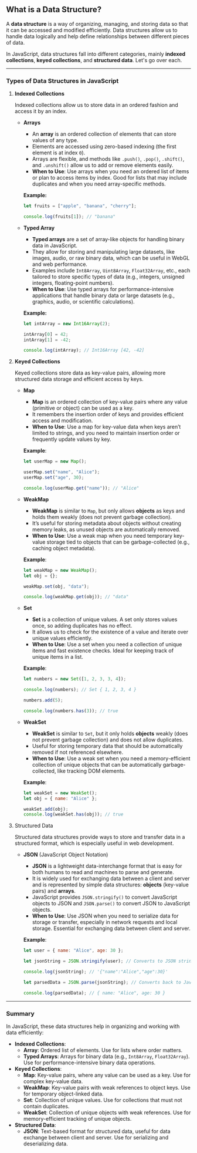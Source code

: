 ## What is a Data Structure?

A **data structure** is a way of organizing, managing, and storing data so that it can be accessed and modified efficiently. Data structures allow us to handle data logically and help define relationships between different pieces of data.

In JavaScript, data structures fall into different categories, mainly **indexed collections**, **keyed collections**, and **structured data**. Let's go over each.

---

### Types of Data Structures in JavaScript

1. **Indexed Collections**
    
    Indexed collections allow us to store data in an ordered fashion and access it by an index.
    
    - **Arrays**
        - An **array** is an ordered collection of elements that can store values of any type.
        - Elements are accessed using zero-based indexing (the first element is at index `0`).
        - Arrays are flexible, and methods like `.push()`, `.pop()`, `.shift()`, and `.unshift()` allow us to add or remove elements easily.
        - **When to Use**: Use arrays when you need an ordered list of items or plan to access items by index. Good for lists that may include duplicates and when you need array-specific methods.
        
        **Example:**
        
        ```jsx
        let fruits = ["apple", "banana", "cherry"];
        
        console.log(fruits[1]); // "banana"
        ```
        
    - **Typed Array**
        - **Typed arrays** are a set of array-like objects for handling binary data in JavaScript.
        - They allow for storing and manipulating large datasets, like images, audio, or raw binary data, which can be useful in WebGL and web performance.
        - Examples include `Int8Array`, `Uint8Array`, `Float32Array`, etc., each tailored to store specific types of data (e.g., integers, unsigned integers, floating-point numbers).
        - **When to Use**: Use typed arrays for performance-intensive applications that handle binary data or large datasets (e.g., graphics, audio, or scientific calculations).
        
        **Example:**
        
        ```jsx
        let intArray = new Int16Array(2);
        
        intArray[0] = 42;
        intArray[1] = -42;
        
        console.log(intArray); // Int16Array [42, -42]
        ```
        
2. **Keyed Collections**
    
    Keyed collections store data as key-value pairs, allowing more structured data storage and efficient access by keys.
    
    - **Map**
        - **Map** is an ordered collection of key-value pairs where any value (primitive or object) can be used as a key.
        - It remembers the insertion order of keys and provides efficient access and modification.
        - **When to Use**: Use a map for key-value data when keys aren’t limited to strings, and you need to maintain insertion order or frequently update values by key.
        
        **Example**:
        
        ```jsx
        let userMap = new Map();
        
        userMap.set("name", "Alice");
        userMap.set("age", 30);
        
        console.log(userMap.get("name")); // "Alice"
        ```
        
    - **WeakMap**
        - **WeakMap** is similar to `Map`, but only allows **objects** as keys and holds them weakly (does not prevent garbage collection).
        - It’s useful for storing metadata about objects without creating memory leaks, as unused objects are automatically removed.
        - **When to Use**: Use a weak map when you need temporary key-value storage tied to objects that can be garbage-collected (e.g., caching object metadata).
        
        **Example**:
        
        ```jsx
        let weakMap = new WeakMap();
        let obj = {};
        
        weakMap.set(obj, "data");
        
        console.log(weakMap.get(obj)); // "data"
        ```
        
    - **Set**
        - **Set** is a collection of unique values. A set only stores values once, so adding duplicates has no effect.
        - It allows us to check for the existence of a value and iterate over unique values efficiently.
        - **When to Use**: Use a set when you need a collection of unique items and fast existence checks. Ideal for keeping track of unique items in a list.
        
        **Example**:
        
        ```jsx
        let numbers = new Set([1, 2, 3, 3, 4]);
        
        console.log(numbers); // Set { 1, 2, 3, 4 }
        
        numbers.add(5);
        
        console.log(numbers.has(3)); // true
        ```
        
    - **WeakSet**
        - **WeakSet** is similar to `Set`, but it only holds **objects** weakly (does not prevent garbage collection) and does not allow duplicates.
        - Useful for storing temporary data that should be automatically removed if not referenced elsewhere.
        - **When to Use**: Use a weak set when you need a memory-efficient collection of unique objects that can be automatically garbage-collected, like tracking DOM elements.
        
        **Example**:
        
        ```jsx
        let weakSet = new WeakSet();
        let obj = { name: "Alice" };
        
        weakSet.add(obj);
        console.log(weakSet.has(obj)); // true
        ```
        
3. Structured Data
    
    Structured data structures provide ways to store and transfer data in a structured format, which is especially useful in web development.
    
    - **JSON** (JavaScript Object Notation)
        - **JSON** is a lightweight data-interchange format that is easy for both humans to read and machines to parse and generate.
        - It is widely used for exchanging data between a client and server and is represented by simple data structures: **objects** (key-value pairs) and **arrays**.
        - JavaScript provides `JSON.stringify()` to convert JavaScript objects to JSON and `JSON.parse()` to convert JSON to JavaScript objects.
        - **When to Use**: Use JSON when you need to serialize data for storage or transfer, especially in network requests and local storage. Essential for exchanging data between client and server.
        
        **Example**:
        
        ```jsx
        let user = { name: "Alice", age: 30 };
        
        let jsonString = JSON.stringify(user); // Converts to JSON string
        
        console.log(jsonString); // '{"name":"Alice","age":30}'
        
        let parsedData = JSON.parse(jsonString); // Converts back to JavaScript object
        
        console.log(parsedData); // { name: "Alice", age: 30 }
        ```
        

---

### **Summary**

In JavaScript, these data structures help in organizing and working with data efficiently:

- **Indexed Collections**:
    - **Array**: Ordered list of elements. Use for lists where order matters.
    - **Typed Arrays**: Arrays for binary data (e.g., `Int8Array`, `Float32Array`). Use for performance-intensive binary data operations.
- **Keyed Collections**:
    - **Map**: Key-value pairs, where any value can be used as a key. Use for complex key-value data.
    - **WeakMap**: Key-value pairs with weak references to object keys. Use for temporary object-linked data.
    - **Set**: Collection of unique values. Use for collections that must not contain duplicates.
    - **WeakSet**: Collection of unique objects with weak references. Use for memory-efficient tracking of unique objects.
- **Structured Data**:
    - **JSON**: Text-based format for structured data, useful for data exchange between client and server. Use for serializing and deserializing data.